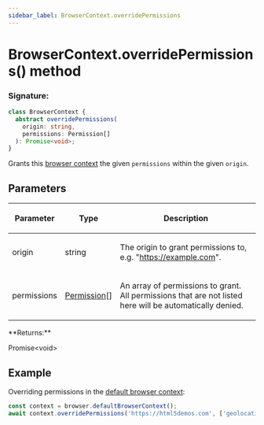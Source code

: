 ```yaml
---
sidebar_label: BrowserContext.overridePermissions
---
```


# BrowserContext.overridePermissions() method

### Signature:

```typescript
class BrowserContext {
  abstract overridePermissions(
    origin: string,
    permissions: Permission[]
  ): Promise<void>;
}
```

Grants this [browser context](./puppeteer.browsercontext.md) the given `permissions` within the given `origin`.

## Parameters

<table><thead><tr><th>

Parameter

</th><th>

Type

</th><th>

Description

</th></tr></thead>
<tbody><tr><td>

origin

</td><td>

string

</td><td>

The origin to grant permissions to, e.g. "https://example.com".

</td></tr>
<tr><td>

permissions

</td><td>

[Permission](./puppeteer.permission.md)\[\]

</td><td>

An array of permissions to grant. All permissions that are not listed here will be automatically denied.

</td></tr>
</tbody></table>
**Returns:**

Promise&lt;void&gt;

## Example

Overriding permissions in the [default browser context](./puppeteer.browser.defaultbrowsercontext.md):

```ts
const context = browser.defaultBrowserContext();
await context.overridePermissions('https://html5demos.com', ['geolocation']);
```
